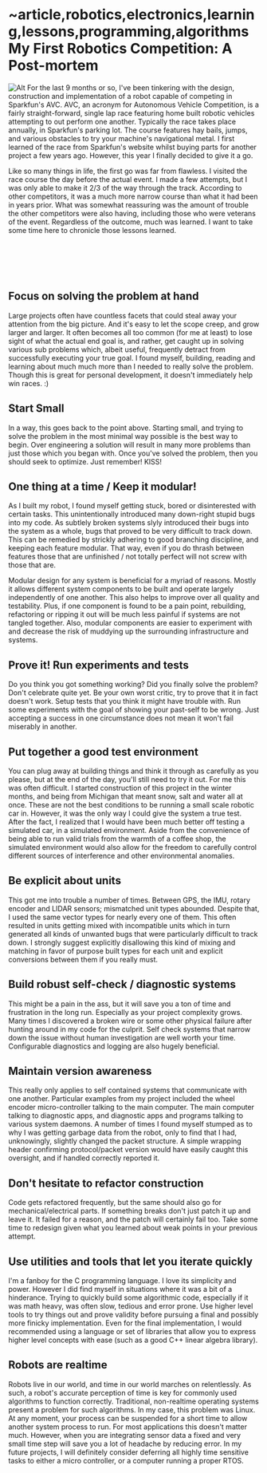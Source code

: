 ~article,robotics,electronics,learning,lessons,programming,algorithms
My First Robotics Competition: A Post-mortem
============================================
![Alt](/images/IMG_1591.JPG "Recording a path at AVC 2016")
For the last 9 months or so, I've been tinkering with the design, construction and implementation of a robot capable of competing in Sparkfun's AVC. AVC, an acronym for Autonomous Vehicle Competition, is a fairly straight-forward, single lap race featuring home built robotic vehicles attempting to out perform one another. Typically the race takes place annually, in Sparkfun's parking lot. The course features hay bails, jumps, and various obstacles to try your machine's navigational metal. I first learned of the race from Sparkfun's website whilst buying parts for another project a few years ago. However, this year I finally decided to give it a go.

Like so many things in life, the first go was far from flawless. I visited the race course the day before the actual event. I made a few attempts, but I was only able to make it 2/3 of the way through the track. According to other competitors, it was a much more narrow course than what it had been in years prior. What was somewhat reassuring was the amount of trouble the other competitors were also having, including those who were veterans of the event. Regardless of the outcome, much was learned. I want to take some time here to chronicle those lessons learned.

<br/>
<br/>
<br/>
<br/>

Focus on solving the problem at hand
------------------------------------
Large projects often have countless facets that could steal away your attention from the big picture. And it's easy to let the scope creep, and grow larger and larger. It often becomes all too common (for me at least) to lose sight of what the actual end goal is, and rather, get caught up in solving various sub problems which, albeit useful, frequently detract from successfully executing your true goal. I found myself, building, reading and learning about much much more than I needed to really solve the problem. Though this is great for personal development, it doesn't immediately help win races. :)

Start Small
-----------------------------------
In a way, this goes back to the point above. Starting small, and trying to solve the problem in the most minimal way possible is the best way to begin. Over engineering a solution will result in many more problems than just those which you began with. Once you've solved the problem, then you should seek to optimize. Just remember! KISS!

One thing at a time / Keep it modular!
----------------------------------
As I built my robot, I found myself getting stuck, bored or disinterested with certain tasks. This unintentionally introduced many down-right stupid bugs into my code. As subtlely broken systems slyly introduced their bugs into the system as a whole, bugs that proved to be very difficult to track down. This can be remedied by strickly adhering to good branching discipline, and keeping each feature modular. That way, even if you do thrash between features those that are unfinished / not totally perfect will not screw with those that are.

Modular design for any system is beneficial for a myriad of reasons. Mostly it allows different system components to be built and operate largely independently of one another. This also helps to improve over all quality and testability. Plus, if one component is found to be a pain point, rebuilding, refactoring or ripping it out will be much less painful if systems are not tangled together. Also, modular components are easier to experiment with and decrease the risk of muddying up the surrounding infrastructure and systems.

Prove it! Run experiments and tests
----------------------------------
Do you think you got something working? Did you finally solve the problem? Don't celebrate quite yet. Be your own worst critic, try to prove that it in fact doesn't work. Setup tests that you think it might have trouble with. Run some experiments with the goal of showing your past-self to be wrong. Just accepting a success in one circumstance does not mean it won't fail miserably in another.

Put together a good test environment
-----------------------------------
You can plug away at building things and think it through as carefully as you please, but at the end of the day, you'll still need to try it out. For me this was often difficult. I started construction of this project in the winter months, and being from Michigan that meant snow, salt and water all at once. These are not the best conditions to be running a small scale robotic car in. However, it was the only way I could give the system a true test. After the fact, I realized that I would have been much better off testing a simulated car, in a simulated environment. Aside from the convenience of being able to run valid trials from the warmth of a coffee shop, the simulated environment would also allow for the freedom to carefully control different sources of interference and other environmental anomalies.

Be explicit about units
---------------------------------
This got me into trouble a number of times. Between GPS, the IMU, rotary encoder and LIDAR sensors; mismatched unit types abounded. Despite that, I used the same vector types for nearly every one of them. This often resulted in units getting mixed with incompatible units which in turn generated all kinds of unwanted bugs that were particularly difficult to track down. I strongly suggest explicitly disallowing this kind of mixing and matching in favor of purpose built types for each unit and explicit conversions between them if you really must.

Build robust self-check / diagnostic systems
---------------------------------
This might be a pain in the ass, but it will save you a ton of time and frustration in the long run. Especially as your project complexity grows. Many times I discovered a broken wire or some other physical failure after hunting around in my code for the culprit. Self check systems that narrow down the issue without human investigation are well worth your time. Configurable diagnostics and logging are also hugely beneficial.

Maintain version awareness
---------------------------------
This really only applies to self contained systems that communicate with one another. Particular examples from my project included the wheel encoder micro-controller talking to the main computer. The main computer talking to diagnostic apps, and diagnostic apps and programs talking to various system daemons. A number of times I found myself stumped as to why I was getting garbage data from the robot, only to find that I had, unknowingly, slightly changed the packet structure. A simple wrapping header confirming protocol/packet version would have easily caught this oversight, and if handled correctly reported it.

Don't hesitate to refactor construction
---------------------------------
Code gets refactored frequently, but the same should also go for mechanical/electrical parts. If something breaks don't just patch it up and leave it. It failed for a reason, and the patch will certainly fail too. Take some time to redesign given what you learned about weak points in your previous attempt.

Use utilities and tools that let you iterate quickly
---------------------------------
I'm a fanboy for the C programming language. I love its simplicity and power. However I did find myself in situations where it was a bit of a hinderance. Trying to quickly build some algorithmic code, especially if it was math heavy, was often slow, tedious and error prone. Use higher level tools to try things out and prove validity before pursuing a final and possibly more finicky implementation. Even for the final implementation, I would recommended using a language or set of libraries that allow you to express higher level concepts with ease (such as a good C++ linear algebra library).

Robots are realtime
--------------------------------
Robots live in our world, and time in our world marches on relentlessly. As such, a robot's accurate perception of time is key for commonly used algorithms to function correctly. Traditional, non-realtime operating systems present a problem for such algorithms. In my case, this problem was Linux. At any moment, your process can be suspended for a short time to allow another system process to run. For most applications this doesn't matter much. However, when you are integrating sensor data a fixed and very small time step will save you a lot of headache by reducing error. In my future projects, I will definitely consider deferring all highly time sensitive tasks to either a micro controller, or a computer running a proper RTOS.
